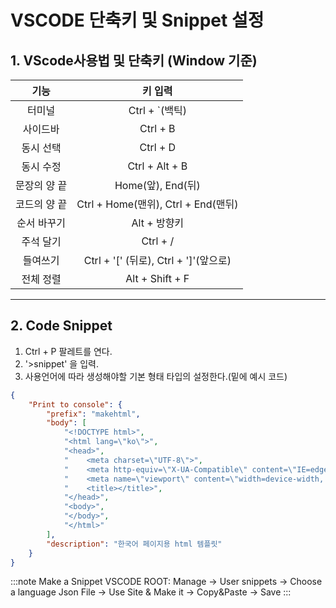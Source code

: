 # VSCODE 단축키 및 Snippet 설정

## 1. VScode사용법 및 단축키 (Window 기준)

|     기능     |                키 입력                |
| :----------: | :-----------------------------------: |
|    터미널    |            Ctrl + `(백틱)             |
|   사이드바   |               Ctrl + B                |
|  동시 선택   |               Ctrl + D                |
|  동시 수정   |            Ctrl + Alt + B             |
| 문장의 양 끝 |           Home(앞), End(뒤)           |
| 코드의 양 끝 |  Ctrl + Home(맨위), Ctrl + End(맨뒤)  |
| 순서 바꾸기  |             Alt + 방향키              |
|  주석 달기   |               Ctrl + /                |
|   들여쓰기   | Ctrl + '[' (뒤로), Ctrl + ']'(앞으로) |
|  전체 정렬   |            Alt + Shift + F            |

---

## 2. Code Snippet

1. Ctrl + P 팔레트를 연다.
2. '>snippet' 을 입력.
3. 사용언어에 따라 생성해야할 기본 형태 타입의 설정한다.(밑에 예시 코드)

```Json
{
	"Print to console": {
		"prefix": "makehtml",
		"body": [
			"<!DOCTYPE html>",
			"<html lang=\"ko\">",
			"<head>",
			"    <meta charset=\"UTF-8\">",
			"    <meta http-equiv=\"X-UA-Compatible\" content=\"IE=edge\">",
			"    <meta name=\"viewport\" content=\"width=device-width, initial-scale=1.0\">",
			"    <title></title>",
			"</head>",
			"<body>",
			"</body>",
			"</html>"
		],
		"description": "한국어 페이지용 html 템플릿"
	}
}
```

:::note
Make a Snippet VSCODE ROOT: Manage -> User snippets -> Choose a language Json File -> Use Site & Make it -> Copy&Paste -> Save
:::
